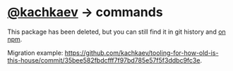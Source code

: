 # [@kachkaev](https://github.com/kachkaev) → commands

This package has been deleted, but you can still find it in git history and [on npm](https://www.npmjs.com/package/@kachkaev/commands).

Migration example: <https://github.com/kachkaev/tooling-for-how-old-is-this-house/commit/35bee582fbdcfff7f97bd785e57f5f3ddbc9fc3e>.

